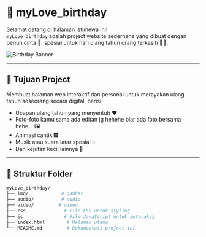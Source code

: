 # 💝 myLove_birthday

Selamat datang di halaman istimewa ini!  
`myLove_birthday` adalah project website sederhana yang dibuat dengan penuh cinta 💌, spesial untuk hari ulang tahun orang terkasih 🥳✨.

![Birthday Banner](https://media.giphy.com/media/3o7TKyKe6pa7UP1qFW/giphy.gif)

---

## 🎯 Tujuan Project

Membuat halaman web interaktif dan personal untuk merayakan ulang tahun seseorang secara digital, berisi:

- Ucapan ulang tahun yang menyentuh ❤️
- Foto-foto kamu sama ada editan jg hehehe biar ada foto bersama hehe... 🖼️
- Animasi cantik 🎆
- Musik atau suara latar spesial 🎶
- Dan kejutan kecil lainnya 🎁

---

## 📂 Struktur Folder

```bash
myLove_birthday/
├── img/            # gambar
├── audio/          # audio
├── video/         # video
├── css              # File CSS untuk styling
├── js               # File JavaScript untuk interaksi
├── index.html        # Halaman utama
└── README.md         # Dokumentasi project ini
